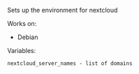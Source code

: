 Sets up the environment for nextcloud

Works on:
* Debian


Variables:  
```
nextcloud_server_names - list of domains
```
